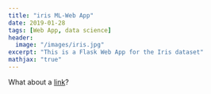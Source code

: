 ```yaml
---
title: "iris ML-Web App"
date: 2019-01-28
tags: [Web App, data science]
header:
  image: "/images/iris.jpg"
excerpt: "This is a Flask Web App for the Iris dataset"
mathjax: "true"
---
```




What about a [link](https://github.com/bhrt-sharma/Simple-Iris-ML-WebAPP)?



